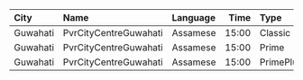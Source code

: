 | City     | Name                  | Language |  Time | Type      | Price | Capacity | Booked |
| :------- | :-------------------- | :------- | ----: | :-------- | ----: | -------: | -----: |
| Guwahati | PvrCityCentreGuwahati | Assamese | 15:00 | Classic   |  160₹ |       40 |     22 |
| Guwahati | PvrCityCentreGuwahati | Assamese | 15:00 | Prime     |  180₹ |       82 |     41 |
| Guwahati | PvrCityCentreGuwahati | Assamese | 15:00 | PrimePlus |  200₹ |       13 |      9 |